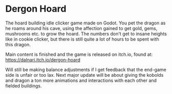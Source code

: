 # Dergon Hoard
The hoard building idle clicker game made on Godot.
You pet the dragon as he roams around his cave, using the affection gained to get gold, gems, mushrooms etc. to grow the hoard. The numbers don't get to insane heights like in cookie clicker, but there is still quite a lot of hours to be spent with this dragon.

Main content is finished and the game is released on itch.io, found at: https://dalnari.itch.io/dergon-hoard

Will still be making balance adjustments if I get feedback that the end-game side is unfair or too lax.
Next major update will be about giving the kobolds and dragon a ton more animations and interactions with each other and fielded buildings.
